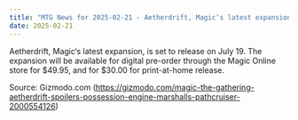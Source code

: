 ```yaml
---
title: "MTG News for 2025-02-21 - Aetherdrift, Magic‘s latest expansion, is set to r..."
date: 2025-02-21
---
```


Aetherdrift, Magic‘s latest expansion, is set to release on July 19. The expansion will be available for digital pre-order through the Magic Online store for $49.95, and for $30.00 for print-at-home release.

Source: Gizmodo.com (https://gizmodo.com/magic-the-gathering-aetherdrift-spoilers-possession-engine-marshalls-pathcruiser-2000554126)
